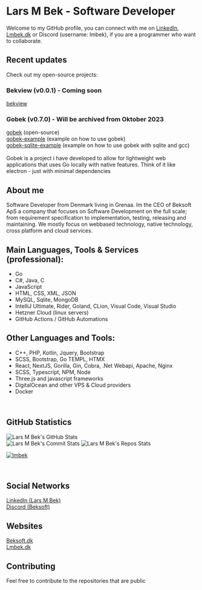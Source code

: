 # Lars M Bek - Software Developer
Welcome to my GitHub profile, you can connect with me on <a href="https://www.linkedin.com/in/lmbek/" target="_blank" color="white">LinkedIn</a>, <a href="https://lmbek.dk" target="_blank">Lmbek.dk</a> or Discord (username: lmbek), if you are a programmer who want to collaborate.

## Recent updates
Check out my open-source projects: <br>

### Bekview (v0.0.1) - Coming soon
<a href="https://github.com/lmbek/bekview">bekview</a>

### Gobek (v0.7.0) - Will be archived from Oktober 2023
<a href="https://github.com/lmbek/gobek">gobek</a> (open-source)<br> <a href="https://github.com/lmbek/gobek-example">gobek-example</a> (example on how to use gobek)<br> <a href="https://github.com/lmbek/gobek-sqlite-example">gobek-sqlite-example</a> (example on how to use gobek with sqlite and gcc)<br><br>Gobek is a project i have developed to allow for lightweight web applications that uses Go locally with native features. Think of it like electron - just with minimal dependencies <br>

## About me
Software Developer from Denmark living in Grenaa. Im the CEO of Beksoft ApS a company that focuses on Software Development on the full scale; from requirement specification to implementation, testing, releasing and maintaining. We mostly focus on webbased technology, native technology, cross platform and cloud services.

## Main Languages, Tools & Services (professional):
* Go
* C#, Java, C
* JavaScript
* HTML, CSS, XML, JSON
* MySQL, Sqlite, MongoDB
* IntelliJ Ultimate, Rider, Goland, CLion, Visual Code, Visual Studio
* Hetzner Cloud (linux servers)
* GitHub Actions / GitHub Automations

## Other Languages and Tools:
* C++, PHP, Kotlin, Jquery, Bootstrap
* SCSS, Bootstrap, Go TEMPL, HTMX
* React, NextJS, Gorilla, Gin, Cobra, .Net Webapi, Apache, Nginx
* SCSS, Typescript, NPM, Node
* Three.js and javascript frameworks
* DigitalOcean and other VPS & Cloud providers
* Docker

<br>

## **GitHub Statistics**
<!--[![My GitHub Language Stats](https://github-readme-stats.vercel.app/api/top-langs/?username=nineninefive&theme=dracula&exclude_repo=ThiefGame,PathfindingProject)]()-->
![Lars M Bek's GitHub Stats](https://github-profile-summary-cards.vercel.app/api/cards/profile-details?username=lmbek&theme=radical&count_private=true&showicons=true)
<br>
![Lars M Bek's Commit Stats](http://github-profile-summary-cards.vercel.app/api/cards/most-commit-language?username=lmbek&theme=radical)
![Lars M Bek's Repos Stats](http://github-profile-summary-cards.vercel.app/api/cards/repos-per-language?username=lmbek&theme=radical)
<br>
<!--![Lars M Bek's GitHub Stats](https://github-readme-stats.vercel.app/api/?username=nineninefive&count_private=true&show_icons=true&theme=dracula&line_height=25&cache_seconds=300)-->
<!--![My GitHub Streak](http://github-readme-streak-stats.herokuapp.com?user=lmbek&theme=dracula&stroke=00E6FE)-->
<!--<p align="center"<a href="#"><img alt="Lars M Bek's Activity Graph" src="https://activity-graph.herokuapp.com/graph?username=NineNineFive&bg_color=0D1117&color=e05397&line=e05397&point=FFFFFF&hide_border=true" /></a></p>-->
<a href="https://github.com/lmbek"><img src="https://github-profile-trophy.vercel.app/?username=lmbek&margin-w=5&theme=radical" alt="lmbek" /></a> 

<br>

<!--
[![My GitHub Stats](https://github-readme-stats.vercel.app/api/?username=nineninefive&count_private=true&theme=dracula&showicons=true)]()
-->
## Social Networks
<a href="https://www.linkedin.com/in/lmbek/" color="white">LinkedIn (Lars M Bek)</a> <br>
<a href="https://discord.gg/6HJk5bsnY8">Discord (Beksoft)</a> <br>

## Websites
<a href="https://beksoft.dk">Beksoft.dk</a> <br>
<a href="https://lmbek.dk">Lmbek.dk</a> <br>
<!--
## The Structure Of My Repositories
<img alt="GitHub Structure Diagram" src="https://beksoft.dk/images/shares/howToGitHubDarkBG2.png" width="100%">
-->

## Contributing
Feel free to contribute to the repositories that are public
